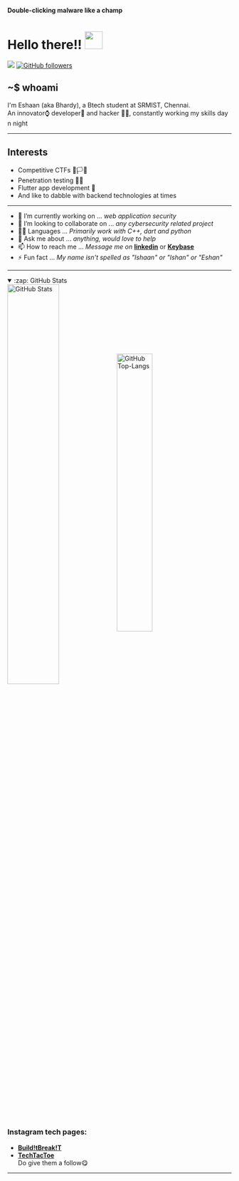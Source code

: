 
**Double-clicking malware like a champ**

# Hello there!!  <img src="https://user-images.githubusercontent.com/55873406/136943648-51fc3632-8d49-43ce-8ae9-60648689205e.gif" width=40px>
![](https://komarev.com/ghpvc/?username=Eshaan-B&color=green) [![GitHub followers](https://img.shields.io/github/followers/Eshaan-B?label=Follow&style=social)](https://github.com/Eshaan-B/?tab=follow)<br>
## ~$ whoami

I'm Eshaan (aka Bhardy), a Btech student at SRMIST, Chennai.\
An innovator⌚ developer📱 and hacker 👨‍💻, constantly working my skills day n night
* * *
## Interests
 * Competitive CTFs 🚩🏳🎌
 * Penetration testing 🐱‍💻
 * Flutter app development 📲
 * And like to dabble with backend technologies at times
 ***
- 🔭 I’m currently working on ... *web application security*
- 👯 I’m looking to collaborate on ... *any cybersecurity related project*
- 👨‍💻 Languages ... *Primarily work with C++, dart and python*
- 💬 Ask me about ... *anything, would love to help*
- 📫 How to reach me ... *Message me on* **[linkedin](https://www.linkedin.com/in/bhardwajeshaan/)** or **[Keybase](https://keybase.io/ebhardy)**
- ⚡ Fun fact ... *My name isn't spelled as "Ishaan" or "Ishan" or "Eshan"* 
 ***

<details open>
  <summary>:zap: GitHub Stats</summary>
  <img src="https://github-readme-stats.vercel.app/api?username=Eshaan-B&show_icons=true&theme=chartreuse-dark" alt="GitHub Stats" align="center" width="48%" />
  <img src="https://github-readme-stats.vercel.app/api/top-langs/?username=Eshaan-B&layout=compact&theme=chartreuse-dark&langs_count=6" alt="GitHub Top-Langs" align="center" width="40%" />
  </details>

### Instagram tech pages:
- **[Build!tBreak!T](https://www.instagram.com/build.itbreak.it/)**
- **[TechTacToe](https://www.instagram.com/tech.tactoe/)**\
Do give them a follow😋
*** 

